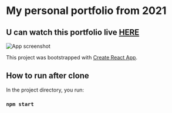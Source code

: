 # My personal portfolio from 2021

## U can watch this portfolio live [HERE](https://marcinparda.github.io/portfolio-2021/)

![App screenshot](https://cdn.discordapp.com/attachments/917864818189418576/970405906078654514/unknown.png)

This project was bootstrapped with [Create React App](https://github.com/facebook/create-react-app).

## How to run after clone

In the project directory, you run:

### `npm start`
